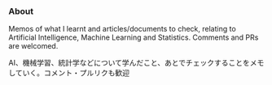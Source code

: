 ### About

Memos of what I learnt and articles/documents to check, relating to Artificial Intelligence, Machine Learning and Statistics. Comments and PRs are welcomed. 

AI、機械学習、統計学などについて学んだこと、あとでチェックすることをメモしていく。コメント・プルリクも歓迎
